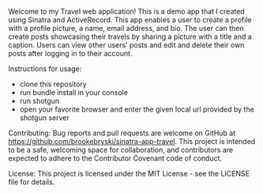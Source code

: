 Welcome to my Travel web application! This is a demo app that I created using Sinatra and ActiveRecord. This app enables a user to create a profile with a profile picture, a name, email address, and bio. The user can then create posts showcasing their travels by sharing a picture with a title and a caption. Users can view other users' posts and edit and delete their own posts after logging in to their account. 

Instructions for usage:
- clone this repository
- run bundle install in your console
- run shotgun
- open your favorite browser and enter the given local url provided by the shotgun server

Contributing:
Bug reports and pull requests are welcome on GitHub at https://github.com/brookebryski/sinatra-app-travel. This project is intended to be a safe, welcoming space for collaboration, and contributors are expected to adhere to the Contributor Covenant code of conduct.

License:
This project is licensed under the MIT License - see the LICENSE file for details. 

